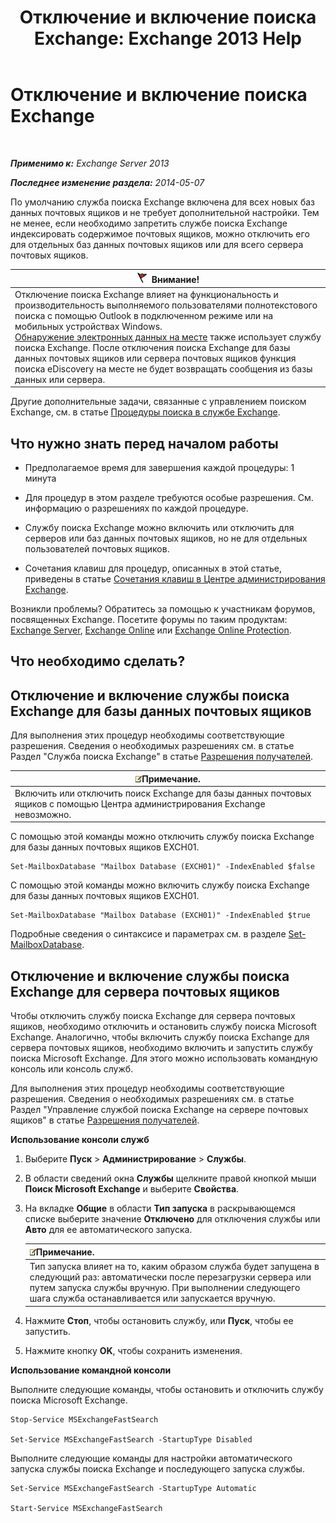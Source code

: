 ﻿---
title: 'Отключение и включение поиска Exchange: Exchange 2013 Help'
TOCTitle: Отключение и включение поиска Exchange
ms:assetid: 195b25be-53fb-4215-90a5-04340d640bcc
ms:mtpsurl: https://technet.microsoft.com/ru-ru/library/Aa996416(v=EXCHG.150)
ms:contentKeyID: 52061206
ms.date: 04/30/2018
mtps_version: v=EXCHG.150
ms.translationtype: HT
---

# Отключение и включение поиска Exchange

 

_**Применимо к:** Exchange Server 2013_

_**Последнее изменение раздела:** 2014-05-07_

По умолчанию служба поиска Exchange включена для всех новых баз данных почтовых ящиков и не требует дополнительной настройки. Тем не менее, если необходимо запретить службе поиска Exchange индексировать содержимое почтовых ящиков, можно отключить его для отдельных баз данных почтовых ящиков или для всего сервера почтовых ящиков.

<table>
<thead>
<tr class="header">
<th><img src="images/Dd876857.Caution(EXCHG.150).gif" title="Внимание!" alt="Внимание!" />Внимание!</th>
</tr>
</thead>
<tbody>
<tr class="odd">
<td>Отключение поиска Exchange влияет на функциональность и производительность выполняемого пользователями полнотекстового поиска с помощью Outlook в подключенном режиме или на мобильных устройствах Windows.<br />
<a href="in-place-ediscovery-exchange-2013-help.md">Обнаружение электронных данных на месте</a> также использует службу поиска Exchange. После отключения поиска Exchange для базы данных почтовых ящиков или сервера почтовых ящиков функция поиска eDiscovery на месте не будет возвращать сообщения из базы данных или сервера.</td>
</tr>
</tbody>
</table>


Другие дополнительные задачи, связанные с управлением поиском Exchange, см. в статье [Процедуры поиска в службе Exchange](exchange-search-procedures-exchange-2013-help.md).

## Что нужно знать перед началом работы

  - Предполагаемое время для завершения каждой процедуры: 1 минута

  - Для процедур в этом разделе требуются особые разрешения. См. информацию о разрешениях по каждой процедуре.

  - Службу поиска Exchange можно включить или отключить для серверов или баз данных почтовых ящиков, но не для отдельных пользователей почтовых ящиков.

  - Сочетания клавиш для процедур, описанных в этой статье, приведены в статье [Сочетания клавиш в Центре администрирования Exchange](keyboard-shortcuts-in-the-exchange-admin-center-exchange-online-protection-help.md).

Возникли проблемы? Обратитесь за помощью к участникам форумов, посвященных Exchange. Посетите форумы по таким продуктам: [Exchange Server](https://go.microsoft.com/fwlink/p/?linkid=60612), [Exchange Online](https://go.microsoft.com/fwlink/p/?linkid=267542) или [Exchange Online Protection](https://go.microsoft.com/fwlink/p/?linkid=285351).

## Что необходимо сделать?

## Отключение и включение службы поиска Exchange для базы данных почтовых ящиков

Для выполнения этих процедур необходимы соответствующие разрешения. Сведения о необходимых разрешениях см. в статье Раздел "Служба поиска Exchange" в статье [Разрешения получателей](recipients-permissions-exchange-2013-help.md).

<table>
<thead>
<tr class="header">
<th><img src="images/JJ126620.note(EXCHG.150).gif" title="Примечание" alt="Примечание" />Примечание.</th>
</tr>
</thead>
<tbody>
<tr class="odd">
<td>Включить или отключить поиск Exchange для базы данных почтовых ящиков с помощью Центра администрирования Exchange невозможно.</td>
</tr>
</tbody>
</table>


С помощью этой команды можно отключить службу поиска Exchange для базы данных почтовых ящиков EXCH01.

    Set-MailboxDatabase "Mailbox Database (EXCH01)" -IndexEnabled $false

С помощью этой команды можно включить службу поиска Exchange для базы данных почтовых ящиков EXCH01.

    Set-MailboxDatabase "Mailbox Database (EXCH01)" -IndexEnabled $true

Подробные сведения о синтаксисе и параметрах см. в разделе [Set-MailboxDatabase](https://technet.microsoft.com/ru-ru/library/bb123971\(v=exchg.150\)).

## Отключение и включение службы поиска Exchange для сервера почтовых ящиков

Чтобы отключить службу поиска Exchange для сервера почтовых ящиков, необходимо отключить и остановить службу поиска Microsoft Exchange. Аналогично, чтобы включить службу поиска Exchange для сервера почтовых ящиков, необходимо включить и запустить службу поиска Microsoft Exchange. Для этого можно использовать командную консоль или консоль служб.

Для выполнения этих процедур необходимы соответствующие разрешения. Сведения о необходимых разрешениях см. в статье Раздел "Управление службой поиска Exchange на сервере почтовых ящиков" в статье [Разрешения получателей](recipients-permissions-exchange-2013-help.md).

**Использование консоли служб**

1.  Выберите **Пуск** \> **Администрирование** \> **Службы**.

2.  В области сведений окна **Службы** щелкните правой кнопкой мыши **Поиск Microsoft Exchange** и выберите **Свойства**.

3.  На вкладке **Общие** в области **Тип запуска** в раскрывающемся списке выберите значение **Отключено** для отключения службы или **Авто** для ее автоматического запуска.
    
    <table>
    <thead>
    <tr class="header">
    <th><img src="images/JJ126620.note(EXCHG.150).gif" title="Примечание" alt="Примечание" />Примечание.</th>
    </tr>
    </thead>
    <tbody>
    <tr class="odd">
    <td>Тип запуска влияет на то, каким образом служба будет запущена в следующий раз: автоматически после перезагрузки сервера или путем запуска службы вручную. При выполнении следующего шага служба останавливается или запускается вручную.</td>
    </tr>
    </tbody>
    </table>


4.  Нажмите **Стоп**, чтобы остановить службу, или **Пуск**, чтобы ее запустить.

5.  Нажмите кнопку **OK**, чтобы сохранить изменения.

**Использование командной консоли**

Выполните следующие команды, чтобы остановить и отключить службу поиска Microsoft Exchange.

    Stop-Service MSExchangeFastSearch

    Set-Service MSExchangeFastSearch -StartupType Disabled

Выполните следующие команды для настройки автоматического запуска службы поиска Exchange и последующего запуска службы.

    Set-Service MSExchangeFastSearch -StartupType Automatic

    Start-Service MSExchangeFastSearch

